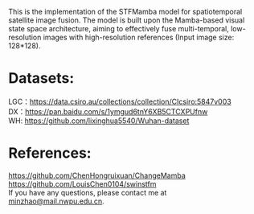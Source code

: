 This is the implementation of the STFMamba model for spatiotemporal satellite image fusion. The model is built upon the Mamba-based visual state space architecture, aiming to effectively fuse multi-temporal, low-resolution images with high-resolution references (Input image size: 128*128).
# Datasets:
LGC：https://data.csiro.au/collections/collection/CIcsiro:5847v003  
DX：https://pan.baidu.com/s/1ymgud6tnY6XB5CTCXPUfnw  
WH: https://github.com/lixinghua5540/Wuhan-dataset  
# References:
https://github.com/ChenHongruixuan/ChangeMamba  
https://github.com/LouisChen0104/swinstfm  
If you have any questions, please contact me at minzhao@mail.nwpu.edu.cn.

